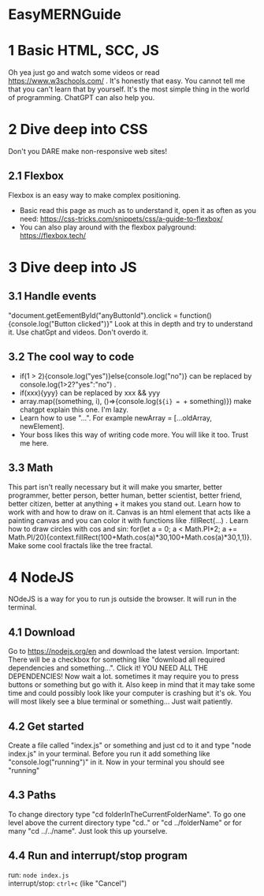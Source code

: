 # EasyMERNGuide
# 1 Basic HTML, SCC, JS
Oh yea just go and watch some videos or read https://www.w3schools.com/ . It's honestly that easy. You cannot tell me that you can't learn that by yourself. It's the most simple thing in the world of programming. ChatGPT can also help you.

# 2 Dive deep into CSS
Don't you DARE make non-responsive web sites!
## 2.1 Flexbox
Flexbox is an easy way to make complex positioning.
- Basic read this page as much as to understand it, open it as often as you need: https://css-tricks.com/snippets/css/a-guide-to-flexbox/
- You can also play around with the flexbox palyground: https://flexbox.tech/

# 3 Dive deep into JS
## 3.1 Handle events
"document.getEementById("anyButtonId").onclick = function(){console.log("Button clicked")}" Look at this in depth and try to understand it. Use chatGpt and videos. Don't overdo it. 
## 3.2 The cool way to code
- if(1 > 2){console.log("yes")}else{console.log("no")} can be replaced by console.log(1>2?"yes":"no") .
- if(xxx){yyy} can be replaced by xxx && yyy
- array.map((something, i), ()=>{console.log(`${i} = `+ something)}) make chatgpt explain this one. I'm lazy.
- Learn how to use "...". For example newArray = [...oldArray, newElement].
- Your boss likes this way of writing code more. You will like it too. Trust me here.
## 3.3 Math
This part isn't really necessary but it will make you smarter, better programmer, better person, better human, better scientist, better friend, better citizen, better at anything + it makes you stand out. Learn how to work with <canvas> and how to draw on it. Canvas is an html element that acts like a painting canvas and you can color it with functions like .fillRect(...) .  Learn how to draw circles with cos and sin: for(let a = 0; a < Math.PI*2; a += Math.PI/20){context.fillRect(100+Math.cos(a)*30,100+Math.cos(a)*30,1,1)}. Make some cool fractals like the tree fractal.

# 4 NodeJS
NOdeJS is a way for you to run js outside the browser. It will run in the terminal.
## 4.1 Download
Go to https://nodejs.org/en and download the latest version. Important: There will be a checkbox for something like "download all required dependencies and something...". Click it! YOU NEED ALL THE DEPENDENCIES! Now wait a lot. sometimes it may require you to press buttons or something but go with it. Also keep in mind that it may take some time and could possibly look like your computer is crashing but it's ok. You will most likely see a blue terminal or something... Just wait patiently.
## 4.2 Get started
Create a file called "index.js" or something and just cd to it and type "node index.js" in your terminal. Before you run it add something like "console.log("running")" in it. Now in your terminal you should see "running"
## 4.3 Paths
To change directory type "cd folderInTheCurrentFolderName". To go one level above the current directory type "cd.." or "cd ../folderName" or for many "cd ../../name". Just look this up yourselve. 
## 4.4 Run and interrupt/stop program
run: `node index.js`
<br>
interrupt/stop: `ctrl+c` (like "Cancel")


